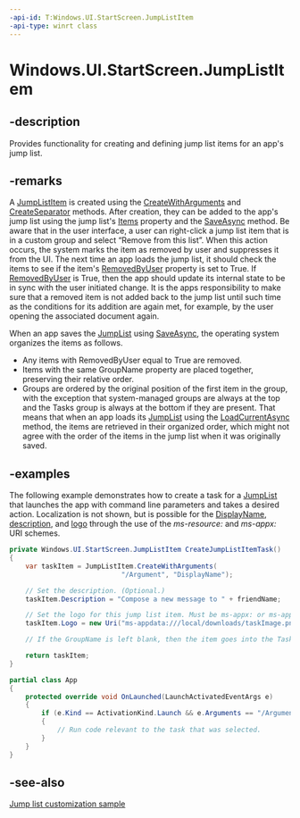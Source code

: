 ```yaml
---
-api-id: T:Windows.UI.StartScreen.JumpListItem
-api-type: winrt class
---
```


<!-- Class syntax.
public class JumpListItem : Windows.UI.StartScreen.IJumpListItem
-->

# Windows.UI.StartScreen.JumpListItem

## -description
Provides functionality for creating and defining jump list items for an app's jump list.

## -remarks
A [JumpListItem](jumplistitem.md) is created using the [CreateWithArguments](jumplistitem_createwitharguments.md) and [CreateSeparator](jumplistitem_createseparator.md) methods. After creation, they can be added to the app's jump list using the jump list's [Items](jumplist_items.md) property and the [SaveAsync](jumplist_saveasync.md) method. Be aware that in the user interface, a user can right-click a jump list item that is in a custom group and select “Remove from this list”. When this action occurs, the system marks the item as removed by user and suppresses it from the UI. The next time an app loads the jump list, it should check the items to see if the item's [RemovedByUser](jumplistitem_removedbyuser.md) property is set to True. If [RemovedByUser](jumplistitem_removedbyuser.md) is True, then the app should update its internal state to be in sync with the user initiated change. It is the apps responsibility to make sure that a removed item is not added back to the jump list until such time as the conditions for its addition are again met, for example, by the user opening the associated document again.

When an app saves the [JumpList](jumplist.md) using [SaveAsync](jumplist_saveasync.md), the operating system organizes the items as follows. 
+ Any items with RemovedByUser equal to True are removed.
+ Items with the same GroupName property are placed together, preserving their relative order.
+ Groups are ordered by the original position of the first item in the group, with the exception that system-managed groups are always at the top and the Tasks group is always at the bottom if they are present.
 That means that when an app loads its [JumpList](jumplist.md) using the [LoadCurrentAsync](jumplist_loadcurrentasync.md) method, the items are retrieved in their organized order, which might not agree with the order of the items in the jump list when it was originally saved.

## -examples
The following example demonstrates how to create a task for a [JumpList](jumplist.md) that launches the app with command line parameters and takes a desired action. Localization is not shown, but is possible for the [DisplayName](jumplistitem_displayname.md), [description](jumplistitem_description.md), and [logo](jumplistitem_logo.md) through the use of the *ms-resource:* and *ms-appx:* URI schemes.

```csharp
private Windows.UI.StartScreen.JumpListItem CreateJumpListItemTask()
{
    var taskItem = JumpListItem.CreateWithArguments(
                            "/Argument", "DisplayName");

    // Set the description. (Optional.)
    taskItem.Description = "Compose a new message to " + friendName;

    // Set the logo for this jump list item. Must be ms-appx: or ms-appdata:.
    taskItem.Logo = new Uri("ms-appdata:///local/downloads/taskImage.png");

    // If the GroupName is left blank, then the item goes into the Tasks group by default.

    return taskItem;
}

partial class App
{
    protected override void OnLaunched(LaunchActivatedEventArgs e)
    {
        if (e.Kind == ActivationKind.Launch && e.Arguments == "/Argument")
        {
            // Run code relevant to the task that was selected.
        }
    }
}


```



## -see-also
[Jump list customization sample](https://github.com/Microsoft/Windows-universal-samples/tree/master/Samples/JumpList)